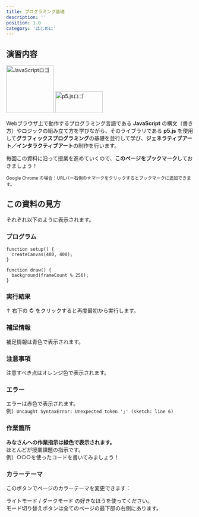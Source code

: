 ```yaml
---
title: プログラミング基礎
description: ''
position: 1.0
category: 'はじめに'
---
```


## 演習内容

<div class="flex justify-around items-center">
  <img src="/resource/image/common_logo-js.svg" width="128" height="128" alt="JavaScriptロゴ"/>
  <img src="/resource/image/common_logo-p5js.svg" width="128" height="58" alt="p5.jsロゴ"/>
</div>

Webブラウザ上で動作するプログラミング言語である **JavaScript** の構文（書き方）やロジックの組み立て方を学びながら、そのライブラリである **p5.js** を使用して**グラフィックスプログラミング**の基礎を並行して学び、**ジェネラティブアート／インタラクティブアート**の制作を行います。

<alert type="success">

毎回この資料に沿って授業を進めていくので、**このページをブックマーク**しておきましょう！  

<small>
Google Chrome の場合：URLバー右側の☆マークをクリックするとブックマークに追加できます。
</small>

</alert>

## この資料の見方

それぞれ以下のように表示されます。

### プログラム

```javascript[sketch.js]
function setup() {
  createCanvas(400, 400);
}

function draw() {
  background(frameCount % 256);
}
```

### 実行結果

<live-demo src="/resource/livedemo/intro/"></live-demo>

↑ 右下の **↻** をクリックすると再度最初から実行します。

### 補足情報

<alert>

補足情報は青色で表示されます。

</alert>

### 注意事項

<alert type="warning">

注意すべき点はオレンジ色で表示されます。

</alert>

### エラー

<alert type="danger">

エラーは赤色で表示されます。  
例）`Uncaught SyntaxError: Unexpected token ';' (sketch: line 6)`

</alert>

### 作業箇所

<alert type="success">

**みなさんへの作業指示は緑色で表示されます。**  
ほとんどが授業課題の指示です。  
例）○○○を使ったコードを書いてみましょう！

</alert>

### カラーテーマ

<div class="flex items-center">
  <p>このボタンでページのカラーテーマを変更できます：</p>
  <app-color-switcher></app-color-switcher>
</div>

ライトモード / ダークモード の好きなほうを使ってください。  
モード切り替えボタンは全てのページの最下部の右側にあります。